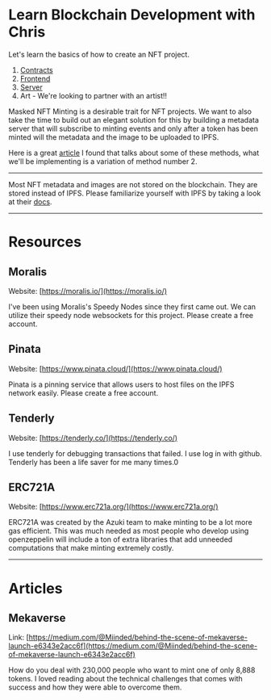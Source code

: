 # Learn Blockchain Development with Chris

Let's learn the basics of how to create an NFT project. 

1. [Contracts](https://github.com/hackwithchris/contracts)
2. [Frontend](https://github.com/hackwithchris/frontend)
3. [Server](https://github.com/hackwithchris/server)
4. Art - We're looking to partner with an artist!! 

Masked NFT Minting is a desirable trait for NFT projects. We want to also take the time to build out an elegant solution for this by building a metadata server that will subscribe to minting events and only after a token has been minted will the metadata and the image to be uploaded to IPFS. 

Here is a great [article](https://medium.com/coinmonks/methods-for-nft-masked-minting-ddd05dceed32) I found that talks about some of these methods, what we'll be implementing is a variation of method number 2.

---

Most NFT metadata and images are not stored on the blockchain. They are stored instead of IPFS. Please familiarize yourself with IPFS by taking a look at their [docs](https://medium.com/coinmonks/methods-for-nft-masked-minting-ddd05dceed32).

---

# Resources

## Moralis

Website: [https://moralis.io/](https://moralis.io/)

I've been using Moralis's Speedy Nodes since they first came out. We can utilize their speedy node websockets for this project. Please create a free account.

## Pinata

Website: [https://www.pinata.cloud/](https://www.pinata.cloud/)

Pinata is a pinning service that allows users to host files on the IPFS network easily. Please create a free account.

## Tenderly 

Website: [https://tenderly.co/](https://tenderly.co/)

I use tenderly for debugging transactions that failed. I use log in with github. Tenderly has been a life saver for me many times.0

## ERC721A

Website: [https://www.erc721a.org/](https://www.erc721a.org/)

ERC721A was created by the Azuki team to make minting to be a lot more gas efficient. This was much needed as most people who develop using openzeppelin will include a ton of extra libraries that add unneeded computations that make minting extremely costly.

---

# Articles

## Mekaverse

Link: [https://medium.com/@Miinded/behind-the-scene-of-mekaverse-launch-e6343e2acc6f](https://medium.com/@Miinded/behind-the-scene-of-mekaverse-launch-e6343e2acc6f)

How do you deal with 230,000 people who want to mint one of only 8,888 tokens. I loved reading about the technical challenges that comes with success and how they were able to overcome them.
